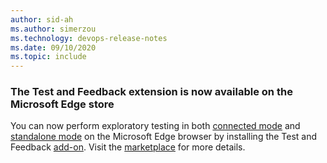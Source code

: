 ```yaml
---
author: sid-ah
ms.author: simerzou
ms.technology: devops-release-notes
ms.date: 09/10/2020
ms.topic: include
---
```


### The Test and Feedback extension is now available on the Microsoft Edge store

You can now perform exploratory testing in both [connected mode](https://docs.microsoft.com/azure/devops/test/connected-mode-exploratory-testing?view=azure-devops) and [standalone mode](https://docs.microsoft.com/azure/devops/test/standalone-mode-exploratory-testing?view=azure-devops) on the Microsoft Edge browser by installing the Test and Feedback [add-on](https://microsoftedge.microsoft.com/addons/detail/test-feedback/leeakgkdanfdoebeohldonigkalooaej?hl=en-US). Visit the [marketplace](https://marketplace.visualstudio.com/items?itemName=ms.vss-exploratorytesting-web) for more details. 